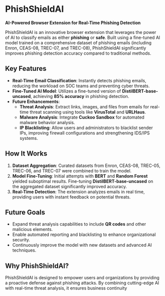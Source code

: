 # PhishShieldAI  
**AI-Powered Browser Extension for Real-Time Phishing Detection**  

PhishShieldAI is an innovative browser extension that leverages the power of AI to classify emails as either **phishing** or **safe**. Built using a fine-tuned AI model trained on a comprehensive dataset of phishing emails (including Enron, CEAS-08, TREC-07, and TREC-08), PhishShieldAI significantly improves phishing detection accuracy compared to traditional methods.  

## Key Features  
- **Real-Time Email Classification**: Instantly detects phishing emails, reducing the workload on SOC teams and preventing cyber threats.  
- **Fine-Tuned AI Model**: Utilizes a fine-tuned version of **DistilBERT-base-uncased**, achieving **85% accuracy** in phishing detection.  
- **Future Enhancements**:  
  - **Threat Analysis**: Extract links, images, and files from emails for real-time threat scanning using tools like **VirusTotal** and **URLHaus**.  
  - **Malware Analysis**: Integrate **Cuckoo Sandbox** for automated malware behavior analysis.  
  - **IP Blacklisting**: Allow users and administrators to blacklist sender IPs, improving firewall configurations and strengthening IDS/IPS systems.  

## How It Works  
1. **Dataset Aggregation**: Curated datasets from Enron, CEAS-08, TREC-05, TREC-06, and TREC-07 were combined to train the model.  
2. **Model Fine-Tuning**: Initial attempts with **BERT** and **Random Forest** yielded suboptimal results. Fine-tuning **DistilBERT-base-uncased** on the aggregated dataset significantly improved accuracy.  
3. **Real-Time Detection**: The extension analyzes emails in real time, providing users with instant feedback on potential threats.  

## Future Goals  
- Expand threat analysis capabilities to include **QR codes** and other malicious elements.  
- Enable automated reporting and blacklisting to enhance organizational security.  
- Continuously improve the model with new datasets and advanced AI techniques.  

## Why PhishShieldAI?  
PhishShieldAI is designed to empower users and organizations by providing a proactive defense against phishing attacks. By combining cutting-edge AI with real-time threat analysis, it ensures business continuity 
